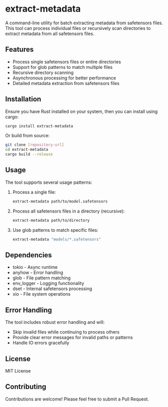# extract-metadata

A command-line utility for batch extracting metadata from safetensors files. This tool can process individual files or recursively scan directories to extract metadata from all safetensors files.

## Features

- Process single safetensors files or entire directories
- Support for glob patterns to match multiple files
- Recursive directory scanning
- Asynchronous processing for better performance
- Detailed metadata extraction from safetensors files

## Installation

Ensure you have Rust installed on your system, then you can install using cargo:

```bash
cargo install extract-metadata
```

Or build from source:

```bash
git clone [repository-url]
cd extract-metadata
cargo build --release
```

## Usage

The tool supports several usage patterns:

1. Process a single file:

    ```bash
    extract-metadata path/to/model.safetensors
    ```

2. Process all safetensors files in a directory (recursive):

    ```bash
    extract-metadata path/to/directory
    ```

3. Use glob patterns to match specific files:

    ```bash
    extract-metadata "models/*.safetensors"
    ```

## Dependencies

- tokio - Async runtime
- anyhow - Error handling
- glob - File pattern matching
- env_logger - Logging functionality
- dset - Internal safetensors processing
- xio - File system operations

## Error Handling

The tool includes robust error handling and will:

- Skip invalid files while continuing to process others
- Provide clear error messages for invalid paths or patterns
- Handle IO errors gracefully

## License

MIT License

## Contributing

Contributions are welcome! Please feel free to submit a Pull Request.
